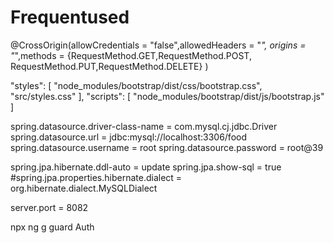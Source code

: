 # Frequentused

@CrossOrigin(allowCredentials = "false",allowedHeaders =  "*",
origins = "*",methods = {RequestMethod.GET,RequestMethod.POST,
		RequestMethod.PUT,RequestMethod.DELETE} )

   "styles": [
              "node_modules/bootstrap/dist/css/bootstrap.css",
              "src/styles.css"
            ],
            "scripts": [
               "node_modules/bootstrap/dist/js/bootstrap.js"
            ]
            
  spring.datasource.driver-class-name = com.mysql.cj.jdbc.Driver
spring.datasource.url = jdbc:mysql://localhost:3306/food
spring.datasource.username = root
spring.datasource.password  = root@39

spring.jpa.hibernate.ddl-auto = update
spring.jpa.show-sql = true
#spring.jpa.properties.hibernate.dialect = org.hibernate.dialect.MySQLDialect

server.port = 8082

npx ng g guard Auth 
